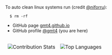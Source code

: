 To auto clean linux systems run (credit [@niforru](https://github.com/niforru/)):
~~~
  $ rm -rf
~~~


- GitHub page [gmt4.github.io](https://gmt4.github.io)
- GitHub profile [@gmt4](https://github.com/gmt4) (you are here)

<table>
<thead>
<tr>
<td>

![Contribution Stats](https://github-readme-stats.vercel.app/api?username=gmt4&show_icons=true&include_all_commits=true&custom_title=GitHub+Stats&theme=dark)

</td>
<td>

![Top Languages](https://github-readme-stats.vercel.app/api/top-langs/?username=gmt4&theme=dark)

</td>
</tr>
</thead>
</table>
